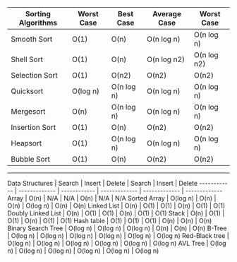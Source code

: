 > > 
Sorting Algorithms | Worst Case | Best Case | Average Case | Worst Case
------------ | ------------- | ------------ | ------------- | -------------
Smooth Sort |	O(1)	| O(n) | O(n log n)	| O(n log n)
Shell Sort	| O(1) |	O(n)	| O(n log n2) |	O(n log n2)
Selection Sort |	O(1) |	O(n2) |	O(n2) |	O(n2)
Quicksort |	O(log n) |	O(n log n) | O(n log n) |	O(n log n)
Mergesort |	O(n) |	O(n log n) |	O(n log n) |	O(n log n)
Insertion Sort |	O(1) |	O(n) |	O(n2) |	O(n2)
Heapsort |	O(1) |	O(n log n) |	O(n log n) |	O(n log n)
Bubble Sort |	O(1) |	O(n) |	O(n2) |	O(n2)

---

Data Structures | Search | Insert | Delete | Search | Insert | Delete
------------ | ------------- | ------------ | ------------- | ------------- | -------------
Array	| O(n) |	N/A |	N/A |	O(n) |	N/A |	N/A
Sorted Array |	O(log n) |	O(n) |	O(n) |	O(log n) |	O(n) |	O(n)
Linked List |	O(n) |	O(1) |	O(1) |	O(n) |	O(1) |	O(1)
Doubly Linked List |	O(n) |	O(1) |	O(1) |	O(n) |	O(1) |	O(1)
Stack |	O(n) |	O(1) |	O(1) |	O(n) |	O(1) |	O(1)
Hash table |	O(1) |	O(1) |	O(1) |	O(n) |	O(n) |	O(n)
Binary Search Tree |	O(log n) |	O(log n) |	O(log n) |	O(n) |	O(n) |	O(n)
B-Tree |	O(log n) |	O(log n) |	O(log n) |	O(log n) |	O(log n) |	O(log n)
Red-Black tree |	O(log n) |	O(log n) |	O(log n) |	O(log n) |	O(log n) |	O(log n)
AVL Tree |	O(log n) |	O(log n) |	O(log n) |	O(log n) |	O(log n) |	O(log n)
